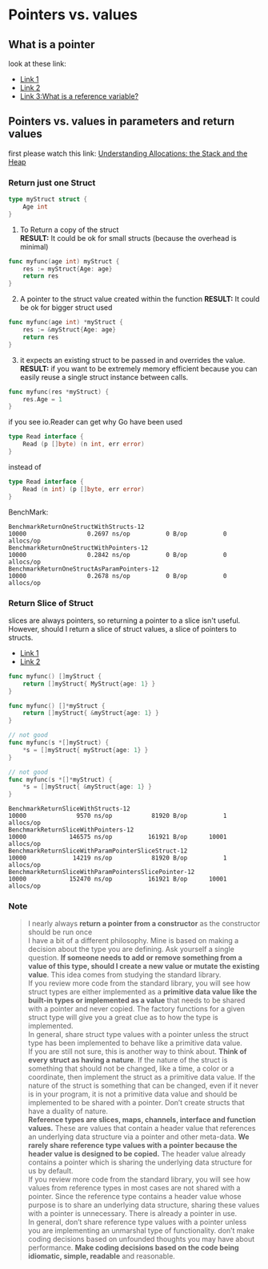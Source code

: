 # Pointers vs. values

## What is a pointer
 look at these link:
 - [Link 1](https://golangbot.com/pointers/)
 - [Link 2](https://dave.cheney.net/2017/04/26/understand-go-pointers-in-less-than-800-words-or-your-money-back)
 - [Link 3:What is a reference variable?](https://dave.cheney.net/2017/04/29/there-is-no-pass-by-reference-in-go)

## Pointers vs. values in parameters and return values
first please watch this link:
[Understanding Allocations: the Stack and the Heap](https://www.youtube.com/watch?v=ZMZpH4yT7M0)

### Return just one Struct
```go
type myStruct struct {
	Age int
}
```
1. To Return a copy of the struct <br/>
**RESULT:** It could be ok for small structs (because the overhead is minimal)
```go
func myfunc(age int) myStruct {
	res := myStruct{Age: age}
	return res
}
```

2. A pointer to the struct value created within the function
**RESULT:** It could be ok for bigger struct used

```go
func myfunc(age int) *myStruct {
    res := &myStruct{Age: age}
	return res
}
```

3. it expects an existing struct to be passed in and overrides the value.<br/>
**RESULT:** if you want to be extremely memory efficient because you can easily reuse a single struct instance between calls.
```go
func myfunc(res *myStruct) {
	res.Age = 1
}
```

if you see io.Reader can get why Go have been used 
```go
type Read interface {
	Read (p []byte) (n int, err error)
}
```
instead of
```go
type Read interface {
	Read (n int) (p []byte, err error)
}
```

BenchMark:
```
BenchmarkReturnOneStructWithStructs-12                             10000                 0.2697 ns/op          0 B/op          0 allocs/op
BenchmarkReturnOneStructWithPointers-12                            10000                 0.2842 ns/op          0 B/op          0 allocs/op
BenchmarkReturnOneStructAsParamPointers-12                         10000                 0.2678 ns/op          0 B/op          0 allocs/op
```

### Return Slice of Struct
slices are always pointers, so returning a pointer to a slice isn't useful. However, should I return a slice of struct values, a slice of pointers to structs.
- [Link 1](https://stackoverflow.com/questions/23542989/pointers-vs-values-in-parameters-and-return-values)
- [Link 2](https://talk.gocasts.ir/t/struct-pointer/260)
```go
func myfunc() []myStruct {
    return []myStruct{ MyStruct{age: 1} }
}

func myfunc() []*myStruct {
    return []myStruct{ &myStruct{age: 1} }
}

// not good
func myfunc(s *[]myStruct) {
    *s = []myStruct{ myStruct{age: 1} }
}

// not good
func myfunc(s *[]*myStruct) {
    *s = []myStruct{ &myStruct{age: 1} }
}
```

```
BenchmarkReturnSliceWithStructs-12                                 10000              9570 ns/op           81920 B/op          1 allocs/op
BenchmarkReturnSliceWithPointers-12                                10000            146575 ns/op          161921 B/op      10001 allocs/op
BenchmarkReturnSliceWithParamPointerSliceStruct-12                 10000             14219 ns/op           81920 B/op          1 allocs/op
BenchmarkReturnSliceWithParamPointersSlicePointer-12               10000            152470 ns/op          161921 B/op      10001 allocs/op
```

### Note 
> I nearly always **return a pointer from a constructor** as the constructor should be run once<br/>
I have a bit of a different philosophy. Mine is based on making a decision about the type you are defining. Ask yourself a single question. **If someone needs to add or remove something from a value of this type, should I create a new value or mutate the existing value**. This idea comes from studying the standard library.<br/>
If you review more code from the standard library, you will see how struct types are either implemented as a **primitive data value like the built-in types or implemented as a value** that needs to be shared with a pointer and never copied. The factory functions for a given struct type will give you a great clue as to how the type is implemented.<br/>
In general, share struct type values with a pointer unless the struct type has been implemented to behave like a primitive data value.<br/>
If you are still not sure, this is another way to think about. **Think of every struct as having a nature**. If the nature of the struct is something that should not be changed, like a time, a color or a coordinate, then implement the struct as a primitive data value. If the nature of the struct is something that can be changed, even if it never is in your program, it is not a primitive data value and should be implemented to be shared with a pointer. Don’t create structs that have a duality of nature.<br/>
**Reference types are slices, maps, channels, interface and function values.** These are values that contain a header value that references an underlying data structure via a pointer and other meta-data. **We rarely share reference type values with a pointer because the header value is designed to be copied.** The header value already contains a pointer which is sharing the underlying data structure for us by default.<br/>
If you review more code from the standard library, you will see how values from reference types in most cases are not shared with a pointer. Since the reference type contains a header value whose purpose is to share an underlying data structure, sharing these values with a pointer is unnecessary. There is already a pointer in use.<br/>
In general, don’t share reference type values with a pointer unless you are implementing an unmarshal type of functionality.
don’t make coding decisions based on unfounded thoughts you may have about performance. **Make coding decisions based on the code being idiomatic, simple, readable** and reasonable.

